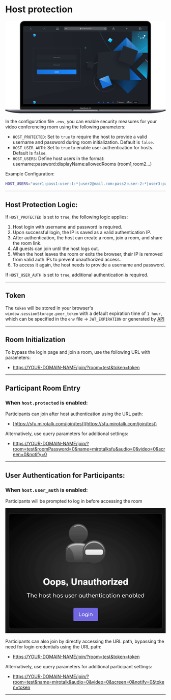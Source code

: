 # Host protection

![mirotalksfu-hp](../images/mirotalksfu-hp.png)

In the configuration file `.env`, you can enable security measures for your video conferencing room using the following parameters:

- `HOST_PROTECTED`: Set to `true` to require the host to provide a valid username and password during room initialization. Default is `false`.
- `HOST_USER_AUTH`: Set to `true` to enable user authentication for hosts. Default is `false`.
- `HOST_USERS`: Define host users in the format: username:password:displayName:allowedRooms (room1,room2...)

Example Configuration:

```bash
HOST_USERS="user1:pass1:user-1:*|user2@mail.com:pass2:user-2:*|user3:pass3:user-3:*"
```

---

## Host Protection Logic:

If `HOST_PROTECTED` is set to `true`, the following logic applies:

1. Host login with username and password is required.
2. Upon successful login, the IP is saved as a valid authentication IP.
3. After authentication, the host can create a room, join a room, and share the room link.
4. All guests can join until the host logs out.
5. When the host leaves the room or exits the browser, their IP is removed from valid auth IPs to prevent unauthorized access.
6. To access it again, the host needs to provide a username and password.

If `HOST_USER_AUTH` is set to `true`, additional authentication is required.

---

## Token

The `token` will be stored in your browser's `window.sessionStorage.peer_token` with a default expiration time of `1 hour`, which can be specified in the `env` file -> `JWT_EXPIRATION` or generated by [API](./api.md)

---

## Room Initialization

To bypass the login page and join a room, use the following URL with parameters:

- [https://YOUR-DOMAIN-NAME/join/?room=test&token=token](https://sfu.mirotalk.com/join/?room=test&token=token)

---

## Participant Room Entry

### When `host.protected` is enabled:

Participants can join after host authentication using the URL path:

- [https://sfu.mirotalk.com/join/test](https://sfu.mirotalk.com/join/test)

Alternatively, use query parameters for additional settings:

- [https://YOUR-DOMAIN-NAME/join/?room=test&roomPassword=0&name=mirotalksfu&audio=0&video=0&screen=0&notify=0](https://sfu.mirotalk.com/join/?room=test&roomPassword=0&name=mirotalksfu&audio=0&video=0&screen=0&notify=0)

---

## User Authentication for Participants:

### When `host.user_auth` is enabled:

Participants will be prompted to log in before accessing the room

![user-auth](../images/user-auth.png)

Participants can also join by directly accessing the URL path, bypassing the need for login credentials using the URL path:

- [https://YOUR-DOMAIN-NAME/join/?room=test&token=token](https://sfu.mirotalk.com/join/?room=test&token=token)

Alternatively, use query parameters for additional participant settings:

- [https://YOUR-DOMAIN-NAME/join/?room=test&name=mirotalk&audio=0&video=0&screen=0&notify=0&token=token](https://sfu.mirotalk.com/join/?room=test&name=mirotalk&audio=0&video=0&screen=0&notify=0&token=token)

---
